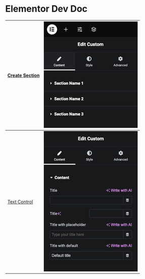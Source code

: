 # Elementor Dev Doc

| [Create Section](section/README.md)    | ![Section Preview](section/preview-1.png)           |
|------------------------------------------|-----------------------------------------------------|
| [Text Control](text-control/README.md) | ![Text Control Preview](text-control/preview-1.png) |
